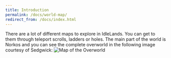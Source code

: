 ```yaml
---
title: Introduction
permalink: /docs/world-map/
redirect_from: /docs/index.html
---
```

There are a lot of different maps to explore in IdleLands. You can get to them through teleport scrolls, ladders or holes. The main part of the world is Norkos and you can see the complete overworld in the following image courtesy of Sedgwick:
![Map of the Overworld](https://idle.land/img/OverWorldMap.png)
